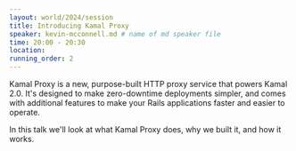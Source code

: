 ```yaml
---
layout: world/2024/session
title: Introducing Kamal Proxy
speaker: kevin-mcconnell.md # name of md speaker file
time: 20:00 - 20:30
location: 
running_order: 2
---
```


Kamal Proxy is a new, purpose-built HTTP proxy service that powers Kamal 2.0. It's designed to make zero-downtime deployments simpler, and comes with additional features to make your Rails applications faster and easier to operate.

In this talk we'll look at what Kamal Proxy does, why we built it, and how it works.